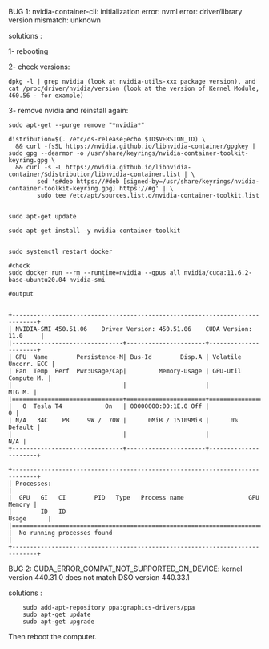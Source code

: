 BUG 1: nvidia-container-cli: initialization error: nvml error: driver/library version mismatch: unknown

solutions :

1- rebooting

2- check versions: 

    dpkg -l | grep nvidia (look at nvidia-utils-xxx package version), and
    cat /proc/driver/nvidia/version (look at the version of Kernel Module, 460.56 - for example)

3- remove nvidia and reinstall again:

    sudo apt-get --purge remove "*nvidia*"
    
    distribution=$(. /etc/os-release;echo $ID$VERSION_ID) \
      && curl -fsSL https://nvidia.github.io/libnvidia-container/gpgkey | sudo gpg --dearmor -o /usr/share/keyrings/nvidia-container-toolkit-keyring.gpg \
      && curl -s -L https://nvidia.github.io/libnvidia-container/$distribution/libnvidia-container.list | \
            sed 's#deb https://#deb [signed-by=/usr/share/keyrings/nvidia-container-toolkit-keyring.gpg] https://#g' | \
            sudo tee /etc/apt/sources.list.d/nvidia-container-toolkit.list
            
            
    sudo apt-get update
    
    sudo apt-get install -y nvidia-container-toolkit
    
    
    sudo systemctl restart docker
    
    #check
    sudo docker run --rm --runtime=nvidia --gpus all nvidia/cuda:11.6.2-base-ubuntu20.04 nvidia-smi
    
    #output
    
    
    +-----------------------------------------------------------------------------+
    | NVIDIA-SMI 450.51.06    Driver Version: 450.51.06    CUDA Version: 11.0     |
    |-------------------------------+----------------------+----------------------+
    | GPU  Name        Persistence-M| Bus-Id        Disp.A | Volatile Uncorr. ECC |
    | Fan  Temp  Perf  Pwr:Usage/Cap|         Memory-Usage | GPU-Util  Compute M. |
    |                               |                      |               MIG M. |
    |===============================+======================+======================|
    |   0  Tesla T4            On   | 00000000:00:1E.0 Off |                    0 |
    | N/A   34C    P8     9W /  70W |      0MiB / 15109MiB |      0%      Default |
    |                               |                      |                  N/A |
    +-------------------------------+----------------------+----------------------+

    +-----------------------------------------------------------------------------+
    | Processes:                                                                  |
    |  GPU   GI   CI        PID   Type   Process name                  GPU Memory |
    |        ID   ID                                                   Usage      |
    |=============================================================================|
    |  No running processes found                                                 |
    +-----------------------------------------------------------------------------+


BUG 2: CUDA_ERROR_COMPAT_NOT_SUPPORTED_ON_DEVICE: kernel version 440.31.0 does not match DSO version 440.33.1 

solutions :

        sudo add-apt-repository ppa:graphics-drivers/ppa
        sudo apt-get update
        sudo apt-get upgrade
        
Then reboot the computer.
